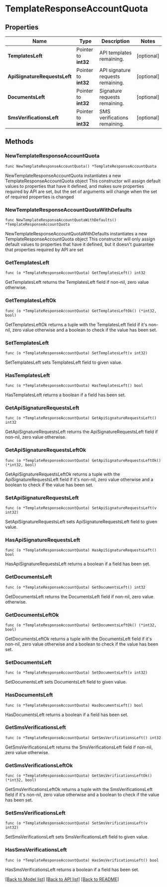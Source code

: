 # TemplateResponseAccountQuota

## Properties

Name | Type | Description | Notes
------------ | ------------- | ------------- | -------------
**TemplatesLeft** | Pointer to **int32** | API templates remaining. | [optional] 
**ApiSignatureRequestsLeft** | Pointer to **int32** | API signature requests remaining. | [optional] 
**DocumentsLeft** | Pointer to **int32** | Signature requests remaining. | [optional] 
**SmsVerificationsLeft** | Pointer to **int32** | SMS verifications remaining. | [optional] 

## Methods

### NewTemplateResponseAccountQuota

`func NewTemplateResponseAccountQuota() *TemplateResponseAccountQuota`

NewTemplateResponseAccountQuota instantiates a new TemplateResponseAccountQuota object
This constructor will assign default values to properties that have it defined,
and makes sure properties required by API are set, but the set of arguments
will change when the set of required properties is changed

### NewTemplateResponseAccountQuotaWithDefaults

`func NewTemplateResponseAccountQuotaWithDefaults() *TemplateResponseAccountQuota`

NewTemplateResponseAccountQuotaWithDefaults instantiates a new TemplateResponseAccountQuota object
This constructor will only assign default values to properties that have it defined,
but it doesn't guarantee that properties required by API are set

### GetTemplatesLeft

`func (o *TemplateResponseAccountQuota) GetTemplatesLeft() int32`

GetTemplatesLeft returns the TemplatesLeft field if non-nil, zero value otherwise.

### GetTemplatesLeftOk

`func (o *TemplateResponseAccountQuota) GetTemplatesLeftOk() (*int32, bool)`

GetTemplatesLeftOk returns a tuple with the TemplatesLeft field if it's non-nil, zero value otherwise
and a boolean to check if the value has been set.

### SetTemplatesLeft

`func (o *TemplateResponseAccountQuota) SetTemplatesLeft(v int32)`

SetTemplatesLeft sets TemplatesLeft field to given value.

### HasTemplatesLeft

`func (o *TemplateResponseAccountQuota) HasTemplatesLeft() bool`

HasTemplatesLeft returns a boolean if a field has been set.

### GetApiSignatureRequestsLeft

`func (o *TemplateResponseAccountQuota) GetApiSignatureRequestsLeft() int32`

GetApiSignatureRequestsLeft returns the ApiSignatureRequestsLeft field if non-nil, zero value otherwise.

### GetApiSignatureRequestsLeftOk

`func (o *TemplateResponseAccountQuota) GetApiSignatureRequestsLeftOk() (*int32, bool)`

GetApiSignatureRequestsLeftOk returns a tuple with the ApiSignatureRequestsLeft field if it's non-nil, zero value otherwise
and a boolean to check if the value has been set.

### SetApiSignatureRequestsLeft

`func (o *TemplateResponseAccountQuota) SetApiSignatureRequestsLeft(v int32)`

SetApiSignatureRequestsLeft sets ApiSignatureRequestsLeft field to given value.

### HasApiSignatureRequestsLeft

`func (o *TemplateResponseAccountQuota) HasApiSignatureRequestsLeft() bool`

HasApiSignatureRequestsLeft returns a boolean if a field has been set.

### GetDocumentsLeft

`func (o *TemplateResponseAccountQuota) GetDocumentsLeft() int32`

GetDocumentsLeft returns the DocumentsLeft field if non-nil, zero value otherwise.

### GetDocumentsLeftOk

`func (o *TemplateResponseAccountQuota) GetDocumentsLeftOk() (*int32, bool)`

GetDocumentsLeftOk returns a tuple with the DocumentsLeft field if it's non-nil, zero value otherwise
and a boolean to check if the value has been set.

### SetDocumentsLeft

`func (o *TemplateResponseAccountQuota) SetDocumentsLeft(v int32)`

SetDocumentsLeft sets DocumentsLeft field to given value.

### HasDocumentsLeft

`func (o *TemplateResponseAccountQuota) HasDocumentsLeft() bool`

HasDocumentsLeft returns a boolean if a field has been set.

### GetSmsVerificationsLeft

`func (o *TemplateResponseAccountQuota) GetSmsVerificationsLeft() int32`

GetSmsVerificationsLeft returns the SmsVerificationsLeft field if non-nil, zero value otherwise.

### GetSmsVerificationsLeftOk

`func (o *TemplateResponseAccountQuota) GetSmsVerificationsLeftOk() (*int32, bool)`

GetSmsVerificationsLeftOk returns a tuple with the SmsVerificationsLeft field if it's non-nil, zero value otherwise
and a boolean to check if the value has been set.

### SetSmsVerificationsLeft

`func (o *TemplateResponseAccountQuota) SetSmsVerificationsLeft(v int32)`

SetSmsVerificationsLeft sets SmsVerificationsLeft field to given value.

### HasSmsVerificationsLeft

`func (o *TemplateResponseAccountQuota) HasSmsVerificationsLeft() bool`

HasSmsVerificationsLeft returns a boolean if a field has been set.


[[Back to Model list]](../README.md#documentation-for-models) [[Back to API list]](../README.md#documentation-for-api-endpoints) [[Back to README]](../README.md)


